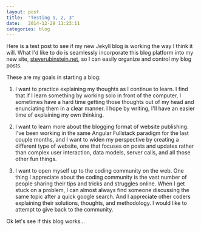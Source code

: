 ```yaml
---
layout: post
title:  "Testing 1, 2, 3"
date:   2014-12-29 11:23:11
categories: blog
---
```

Here is a test post to see if my new Jekyll blog is working the way I think it will. What I'd like to do is seamlessly incorporate this blog platform into my new site, [steverubinstein.net][home], so I can easily organize and control my blog posts. 

These are my goals in starting a blog:

1. I want to practice explaining my thoughts as I continue to learn. I find that if I learn something by working solo in front of the computer, I sometimes have a hard time getting those thoughts out of my head and enunciating them in a clear manner. I hope by writing, I'll have an easier time of explaining my own thinking.

2. I want to learn more about the blogging format of website publishing. I've been working in the same Angular Fullstack paradigm for the last couple months, and I want to widen my perspective by creating a different type of website, one that focuses on posts and updates rather than complex user interaction, data models, server calls, and all those other fun things.

3. I want to open myself up to the coding community on the web. One thing I appreciate about the coding community is the vast number of people sharing their tips and tricks and struggles online. When I get stuck on a problem, I can almost always find someone discussing the same topic after a quick google search. And I appreciate other coders explaining their solutions, thoughts, and methodology. I would like to attempt to give back to the community.

Ok let's see if this blog works...

[home]:      http://steverubinstein.net
